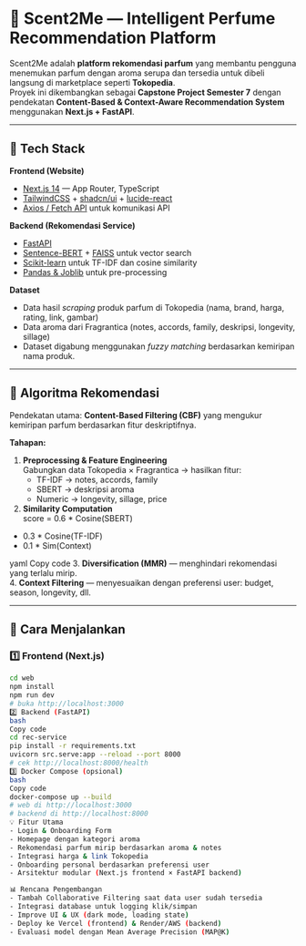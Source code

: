# 🌸 Scent2Me — Intelligent Perfume Recommendation Platform

Scent2Me adalah **platform rekomendasi parfum** yang membantu pengguna menemukan parfum dengan aroma serupa dan tersedia untuk dibeli langsung di marketplace seperti **Tokopedia**.  
Proyek ini dikembangkan sebagai **Capstone Project Semester 7** dengan pendekatan **Content-Based & Context-Aware Recommendation System** menggunakan **Next.js + FastAPI**.

---

## 🚀 Tech Stack

**Frontend (Website)**
- [Next.js 14](https://nextjs.org/) — App Router, TypeScript  
- [TailwindCSS](https://tailwindcss.com/) + [shadcn/ui](https://ui.shadcn.com/) + [lucide-react](https://lucide.dev/)  
- [Axios / Fetch API](https://developer.mozilla.org/en-US/docs/Web/API/Fetch_API) untuk komunikasi API  

**Backend (Rekomendasi Service)**
- [FastAPI](https://fastapi.tiangolo.com/)  
- [Sentence-BERT](https://www.sbert.net/) + [FAISS](https://faiss.ai/) untuk vector search  
- [Scikit-learn](https://scikit-learn.org/stable/) untuk TF-IDF dan cosine similarity  
- [Pandas & Joblib](https://pandas.pydata.org/) untuk pre-processing  

**Dataset**
- Data hasil *scraping* produk parfum di Tokopedia (nama, brand, harga, rating, link, gambar)  
- Data aroma dari Fragrantica (notes, accords, family, deskripsi, longevity, sillage)  
- Dataset digabung menggunakan *fuzzy matching* berdasarkan kemiripan nama produk.

---

## 🧠 Algoritma Rekomendasi

Pendekatan utama: **Content-Based Filtering (CBF)** yang mengukur kemiripan parfum berdasarkan fitur deskriptifnya.

**Tahapan:**
1. **Preprocessing & Feature Engineering**  
   Gabungkan data Tokopedia × Fragrantica → hasilkan fitur:
   - TF-IDF → notes, accords, family  
   - SBERT → deskripsi aroma  
   - Numeric → longevity, sillage, price  
2. **Similarity Computation**  
score = 0.6 * Cosine(SBERT)
+ 0.3 * Cosine(TF-IDF)
+ 0.1 * Sim(Context)

yaml
Copy code
3. **Diversification (MMR)** — menghindari rekomendasi yang terlalu mirip.  
4. **Context Filtering** — menyesuaikan dengan preferensi user: budget, season, longevity, dll.  

---

## 🧪 Cara Menjalankan

### 1️⃣ Frontend (Next.js)
```bash
cd web
npm install
npm run dev
# buka http://localhost:3000
2️⃣ Backend (FastAPI)
bash
Copy code
cd rec-service
pip install -r requirements.txt
uvicorn src.serve:app --reload --port 8000
# cek http://localhost:8000/health
3️⃣ Docker Compose (opsional)
bash
Copy code
docker-compose up --build
# web di http://localhost:3000
# backend di http://localhost:8000
💡 Fitur Utama
- Login & Onboarding Form
- Homepage dengan kategori aroma
- Rekomendasi parfum mirip berdasarkan aroma & notes
- Integrasi harga & link Tokopedia
- Onboarding personal berdasarkan preferensi user
- Arsitektur modular (Next.js frontend × FastAPI backend)

📊 Rencana Pengembangan
- Tambah Collaborative Filtering saat data user sudah tersedia
- Integrasi database untuk logging klik/simpan
- Improve UI & UX (dark mode, loading state)
- Deploy ke Vercel (frontend) & Render/AWS (backend)
- Evaluasi model dengan Mean Average Precision (MAP@K)